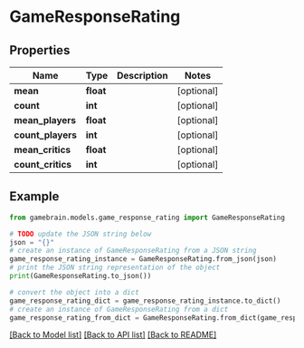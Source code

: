 # GameResponseRating


## Properties

Name | Type | Description | Notes
------------ | ------------- | ------------- | -------------
**mean** | **float** |  | [optional] 
**count** | **int** |  | [optional] 
**mean_players** | **float** |  | [optional] 
**count_players** | **int** |  | [optional] 
**mean_critics** | **float** |  | [optional] 
**count_critics** | **int** |  | [optional] 

## Example

```python
from gamebrain.models.game_response_rating import GameResponseRating

# TODO update the JSON string below
json = "{}"
# create an instance of GameResponseRating from a JSON string
game_response_rating_instance = GameResponseRating.from_json(json)
# print the JSON string representation of the object
print(GameResponseRating.to_json())

# convert the object into a dict
game_response_rating_dict = game_response_rating_instance.to_dict()
# create an instance of GameResponseRating from a dict
game_response_rating_from_dict = GameResponseRating.from_dict(game_response_rating_dict)
```
[[Back to Model list]](../README.md#documentation-for-models) [[Back to API list]](../README.md#documentation-for-api-endpoints) [[Back to README]](../README.md)


